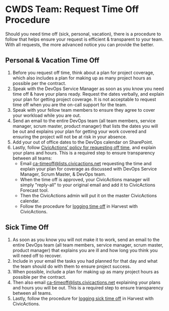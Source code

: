 # CWDS Team: Request Time Off Procedure

Should you need time off (sick, personal, vacation), there is a procedure to follow that helps ensure your request is efficient & transparent to your team. With all requests, the more advanced notice you can provide the better. 

## Personal & Vacation Time Off

1. Before you request off time, think about a plan for project coverage, which also includes a plan for making up as many project hours as possible per the contract.
2. Speak with the DevOps Service Manager as soon as you know you need time off & have your plans ready. Request the dates verbally, and explain your plan for getting project coverage. It is not acceptable to request time off when you are the on-call support for the team.
3. Speak with your fellow team members to ensure they agree to cover your workload while you are out.
4. Send an email to the entire DevOps team (all team members, service manager, scrum master, product manager) that lists the dates you will be out and explains your plan for getting your work covered and ensuring the project will not be at risk in your absence.
5. Add your out of office dates to the DevOps calendar on SharePoint. 
6. Lastly, follow [CivicActions’ policy for requesting off time](../03-policies/benefits.md), and explain your plans and hours. This is a required step to ensure transparency between all teams:
    * Email ca-timeoff@lists.civicactions.net requesting the time and explain your plan for coverage as discussed with DevOps Service Manager, Scrum Master, & DevOps team.
    * When the time off is approved, your CivicActions manager will simply "reply-all" to your original email and add it to CivicActions Forecast tool. 
    * Then the CivicActions admin will put it on the master CivicActions calendar.
    * Follow the procedure for [logging time off](../04-how-we-work/tools/harvest.md) in Harvest with CivicActions.


## Sick Time Off

1. As soon as you know you will not make it to work, send an email to the entire DevOps team (all team members, service manager, scrum master, product manager) that explains you are ill and how long you think you will need off to recover.
2. Include in your email the tasks you had planned for that day and what the team should do with them to ensure project success.
3. When possible, include a plan for making up as many project hours as possible per the contract.
4. Then also email ca-timeoff@lists.civicactions.net explaining your plans and hours you will be out. This is a required step to ensure transparency between all teams. 
5. Lastly, follow the procedure for [logging sick time off](../04-how-we-work/tools/harvest.md) in Harvest with CivicActions. 
